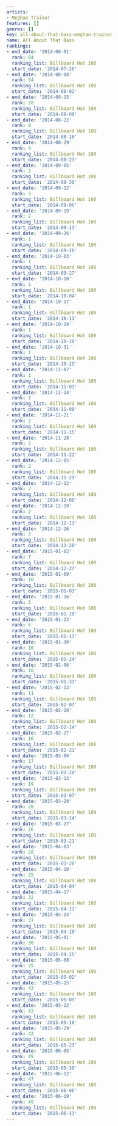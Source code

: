 ```yaml
---
artists:
- Meghan Trainor
features: []
genres: []
key: all-about-that-bass-meghan-trainor
name: All About That Bass
rankings:
- end_date: '2014-08-01'
  rank: 84
  ranking_list: Billboard Hot 100
  start_date: '2014-07-26'
- end_date: '2014-08-08'
  rank: 54
  ranking_list: Billboard Hot 100
  start_date: '2014-08-02'
- end_date: '2014-08-15'
  rank: 28
  ranking_list: Billboard Hot 100
  start_date: '2014-08-09'
- end_date: '2014-08-22'
  rank: 8
  ranking_list: Billboard Hot 100
  start_date: '2014-08-16'
- end_date: '2014-08-29'
  rank: 4
  ranking_list: Billboard Hot 100
  start_date: '2014-08-23'
- end_date: '2014-09-05'
  rank: 2
  ranking_list: Billboard Hot 100
  start_date: '2014-08-30'
- end_date: '2014-09-12'
  rank: 3
  ranking_list: Billboard Hot 100
  start_date: '2014-09-06'
- end_date: '2014-09-19'
  rank: 2
  ranking_list: Billboard Hot 100
  start_date: '2014-09-13'
- end_date: '2014-09-26'
  rank: 1
  ranking_list: Billboard Hot 100
  start_date: '2014-09-20'
- end_date: '2014-10-03'
  rank: 1
  ranking_list: Billboard Hot 100
  start_date: '2014-09-27'
- end_date: '2014-10-10'
  rank: 1
  ranking_list: Billboard Hot 100
  start_date: '2014-10-04'
- end_date: '2014-10-17'
  rank: 1
  ranking_list: Billboard Hot 100
  start_date: '2014-10-11'
- end_date: '2014-10-24'
  rank: 1
  ranking_list: Billboard Hot 100
  start_date: '2014-10-18'
- end_date: '2014-10-31'
  rank: 1
  ranking_list: Billboard Hot 100
  start_date: '2014-10-25'
- end_date: '2014-11-07'
  rank: 1
  ranking_list: Billboard Hot 100
  start_date: '2014-11-01'
- end_date: '2014-11-14'
  rank: 1
  ranking_list: Billboard Hot 100
  start_date: '2014-11-08'
- end_date: '2014-11-21'
  rank: 2
  ranking_list: Billboard Hot 100
  start_date: '2014-11-15'
- end_date: '2014-11-28'
  rank: 2
  ranking_list: Billboard Hot 100
  start_date: '2014-11-22'
- end_date: '2014-12-05'
  rank: 2
  ranking_list: Billboard Hot 100
  start_date: '2014-11-29'
- end_date: '2014-12-12'
  rank: 2
  ranking_list: Billboard Hot 100
  start_date: '2014-12-06'
- end_date: '2014-12-19'
  rank: 2
  ranking_list: Billboard Hot 100
  start_date: '2014-12-13'
- end_date: '2014-12-26'
  rank: 3
  ranking_list: Billboard Hot 100
  start_date: '2014-12-20'
- end_date: '2015-01-02'
  rank: 7
  ranking_list: Billboard Hot 100
  start_date: '2014-12-27'
- end_date: '2015-01-09'
  rank: 10
  ranking_list: Billboard Hot 100
  start_date: '2015-01-03'
- end_date: '2015-01-16'
  rank: 5
  ranking_list: Billboard Hot 100
  start_date: '2015-01-10'
- end_date: '2015-01-23'
  rank: 6
  ranking_list: Billboard Hot 100
  start_date: '2015-01-17'
- end_date: '2015-01-30'
  rank: 10
  ranking_list: Billboard Hot 100
  start_date: '2015-01-24'
- end_date: '2015-02-06'
  rank: 10
  ranking_list: Billboard Hot 100
  start_date: '2015-01-31'
- end_date: '2015-02-13'
  rank: 11
  ranking_list: Billboard Hot 100
  start_date: '2015-02-07'
- end_date: '2015-02-20'
  rank: 12
  ranking_list: Billboard Hot 100
  start_date: '2015-02-14'
- end_date: '2015-02-27'
  rank: 16
  ranking_list: Billboard Hot 100
  start_date: '2015-02-21'
- end_date: '2015-03-06'
  rank: 17
  ranking_list: Billboard Hot 100
  start_date: '2015-02-28'
- end_date: '2015-03-13'
  rank: 19
  ranking_list: Billboard Hot 100
  start_date: '2015-03-07'
- end_date: '2015-03-20'
  rank: 28
  ranking_list: Billboard Hot 100
  start_date: '2015-03-14'
- end_date: '2015-03-27'
  rank: 26
  ranking_list: Billboard Hot 100
  start_date: '2015-03-21'
- end_date: '2015-04-03'
  rank: 28
  ranking_list: Billboard Hot 100
  start_date: '2015-03-28'
- end_date: '2015-04-10'
  rank: 25
  ranking_list: Billboard Hot 100
  start_date: '2015-04-04'
- end_date: '2015-04-17'
  rank: 32
  ranking_list: Billboard Hot 100
  start_date: '2015-04-11'
- end_date: '2015-04-24'
  rank: 37
  ranking_list: Billboard Hot 100
  start_date: '2015-04-18'
- end_date: '2015-05-01'
  rank: 36
  ranking_list: Billboard Hot 100
  start_date: '2015-04-25'
- end_date: '2015-05-08'
  rank: 35
  ranking_list: Billboard Hot 100
  start_date: '2015-05-02'
- end_date: '2015-05-15'
  rank: 43
  ranking_list: Billboard Hot 100
  start_date: '2015-05-09'
- end_date: '2015-05-22'
  rank: 43
  ranking_list: Billboard Hot 100
  start_date: '2015-05-16'
- end_date: '2015-05-29'
  rank: 43
  ranking_list: Billboard Hot 100
  start_date: '2015-05-23'
- end_date: '2015-06-05'
  rank: 49
  ranking_list: Billboard Hot 100
  start_date: '2015-05-30'
- end_date: '2015-06-12'
  rank: 47
  ranking_list: Billboard Hot 100
  start_date: '2015-06-06'
- end_date: '2015-06-19'
  rank: 49
  ranking_list: Billboard Hot 100
  start_date: '2015-06-13'
---
```


